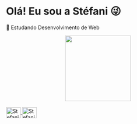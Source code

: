 # Olá! Eu sou a Stéfani 😜
🌱 Estudando Desenvolvimento de Web
 <div align="center">
  <a href="https://github.com/stefaniseixas">
  <img height="180em" src="https://github-readme-stats.vercel.app/api?username=stefaniseixas&show_icons=true&theme=dark&include_all_commits=true&count_private=true"/>
  
</div>

 
  <div style="display: inline_block"><br>
  <img align="center" alt="Stefani-Js" height="30" width="40" src="https://cdn.jsdelivr.net/gh/devicons/devicon/icons/photoshop/photoshop-plain.svg">
  <img align="center" alt="Stefani-Ts" height="30" width="40" src="https://cdn.jsdelivr.net/gh/devicons/devicon/icons/illustrator/illustrator-plain.svg">
 
 

    
    
    
    
    
    
    
    
  </div>
    
    
